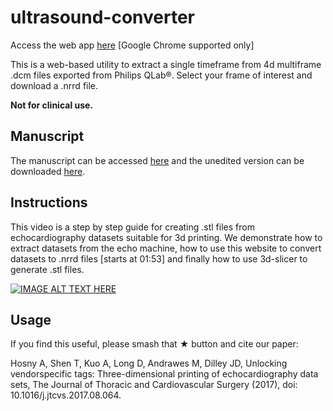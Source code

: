 # ultrasound-converter
Access the web app <a href="https://ahmedhosny.github.io/ultrasound-converter/" target="_blank">here</a> [Google Chrome supported only]

This is a web-based utility to extract a single timeframe from 4d multiframe .dcm files exported from Philips QLab®. Select your frame of interest and download a .nrrd file.

**Not for clinical use.**

## Manuscript
The manuscript can be accessed <a href="http://www.sciencedirect.com/science/article/pii/S0022522317318263" target="_blank">here</a> and the unedited version can be downloaded <a href="http://ahmedhosny.net/files/05_papers/Unlocking_vendor_specific_tags.pdf" target="_blank">here</a>.

## Instructions
This video is a step by step guide for creating .stl files from echocardiography datasets suitable for 3d printing. We demonstrate how to extract datasets from the echo machine, how to use this website to convert datasets to .nrrd files [starts at 01:53] and finally how to use 3d-slicer to generate .stl files. 

[![IMAGE ALT TEXT HERE](https://img.youtube.com/vi/LQLC31QJaWI/0.jpg)](https://www.youtube.com/watch?v=LQLC31QJaWI)

## Usage
If you find this useful, please smash that &#9733; button and cite our paper:

Hosny A, Shen T, Kuo A, Long D, Andrawes M, Dilley JD, Unlocking vendorspecific
tags: Three-dimensional printing of echocardiography data sets, The Journal of Thoracic and
Cardiovascular Surgery (2017), doi: 10.1016/j.jtcvs.2017.08.064.
